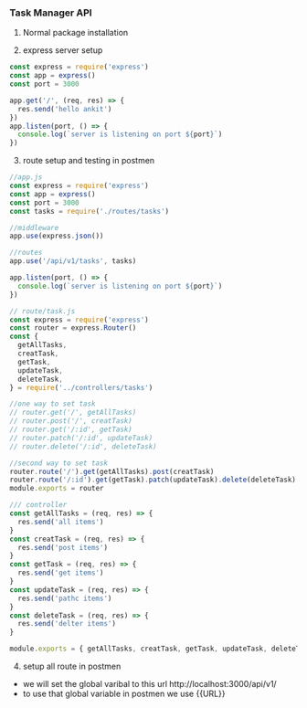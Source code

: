 ### Task Manager API

1. Normal package installation

2. express server setup

```js
const express = require('express')
const app = express()
const port = 3000

app.get('/', (req, res) => {
  res.send('hello ankit')
})
app.listen(port, () => {
  console.log(`server is listening on port ${port}`)
})
```

3. route setup and testing in postmen

```js
//app.js
const express = require('express')
const app = express()
const port = 3000
const tasks = require('./routes/tasks')

//middleware
app.use(express.json())

//routes
app.use('/api/v1/tasks', tasks)

app.listen(port, () => {
  console.log(`server is listening on port ${port}`)
})

// route/task.js
const express = require('express')
const router = express.Router()
const {
  getAllTasks,
  creatTask,
  getTask,
  updateTask,
  deleteTask,
} = require('../controllers/tasks')

//one way to set task
// router.get('/', getAllTasks)
// router.post('/', creatTask)
// router.get('/:id', getTask)
// router.patch('/:id', updateTask)
// router.delete('/:id', deleteTask)

//second way to set task
router.route('/').get(getAllTasks).post(creatTask)
router.route('/:id').get(getTask).patch(updateTask).delete(deleteTask)
module.exports = router

/// controller
const getAllTasks = (req, res) => {
  res.send('all items')
}
const creatTask = (req, res) => {
  res.send('post items')
}
const getTask = (req, res) => {
  res.send('get items')
}
const updateTask = (req, res) => {
  res.send('pathc items')
}
const deleteTask = (req, res) => {
  res.send('delter items')
}

module.exports = { getAllTasks, creatTask, getTask, updateTask, deleteTask }
```

4. setup all route in postmen

- we will set the global varibal to this url http://localhost:3000/api/v1/
- to use that global variable in postmen we use {{URL}}
